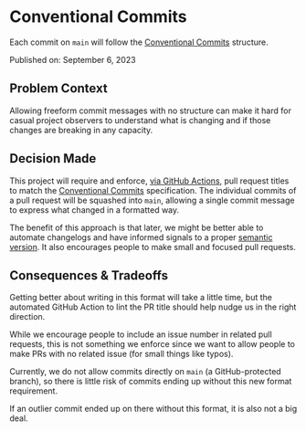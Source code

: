 # Conventional Commits

Each commit on `main` will follow the [Conventional Commits][2] structure.

Published on: September 6, 2023

## Problem Context

Allowing freeform commit messages with no structure can make it hard for casual project observers to understand what is changing and if those changes are breaking in any capacity.

## Decision Made

This project will require and enforce, [via GitHub Actions][1], pull request titles to match the [Conventional Commits][2] specification. The individual commits of a pull request will be squashed into `main`, allowing a single commit message to express what changed in a formatted way.

[1]: https://github.com/studyhall-project/studyhall/blob/32eda9073767760543c58d03c28547465e73ffff/.github/workflows/lint-pr.yaml
[2]: https://www.conventionalcommits.org

The benefit of this approach is that later, we might be better able to automate changelogs and have informed signals to a proper [semantic version][3]. It also encourages people to make small and focused pull requests.

[3]: https://semver.org

## Consequences & Tradeoffs

Getting better about writing in this format will take a little time, but the automated GitHub Action to lint the PR title should help nudge us in the right direction.

While we encourage people to include an issue number in related pull requests, this is not something we enforce since we want to allow people to make PRs with no related issue (for small things like typos).

Currently, we do not allow commits directly on `main` (a GitHub-protected branch), so there is little risk of commits ending up without this new format requirement.

If an outlier commit ended up on there without this format, it is also not a big deal.
